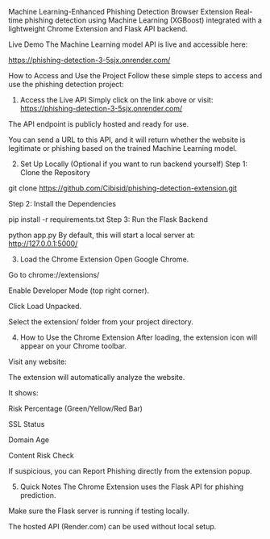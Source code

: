 Machine Learning-Enhanced Phishing Detection Browser Extension
Real-time phishing detection using Machine Learning (XGBoost) integrated with a lightweight Chrome Extension and Flask API backend.

 Live Demo
The Machine Learning model API is live and accessible here:

https://phishing-detection-3-5sjx.onrender.com/

 How to Access and Use the Project
Follow these simple steps to access and use the phishing detection project:

1. Access the Live API
Simply click on the link above or visit: https://phishing-detection-3-5sjx.onrender.com/

The API endpoint is publicly hosted and ready for use.

You can send a URL to this API, and it will return whether the website is legitimate or phishing based on the trained Machine Learning model.

2. Set Up Locally (Optional if you want to run backend yourself)
Step 1: Clone the Repository

git clone https://github.com/Cibisid/phishing-detection-extension.git

Step 2: Install the Dependencies

pip install -r requirements.txt
Step 3: Run the Flask Backend

python app.py
By default, this will start a local server at: http://127.0.0.1:5000/

3. Load the Chrome Extension
Open Google Chrome.

Go to chrome://extensions/

Enable Developer Mode (top right corner).

Click Load Unpacked.

Select the extension/ folder from your project directory.

4. How to Use the Chrome Extension
After loading, the extension icon will appear on your Chrome toolbar.

Visit any website:

The extension will automatically analyze the website.

It shows:

Risk Percentage (Green/Yellow/Red Bar)

SSL Status

Domain Age

Content Risk Check

If suspicious, you can Report Phishing directly from the extension popup.

5. Quick Notes
The Chrome Extension uses the Flask API for phishing prediction.

Make sure the Flask server is running if testing locally.

The hosted API (Render.com) can be used without local setup.
